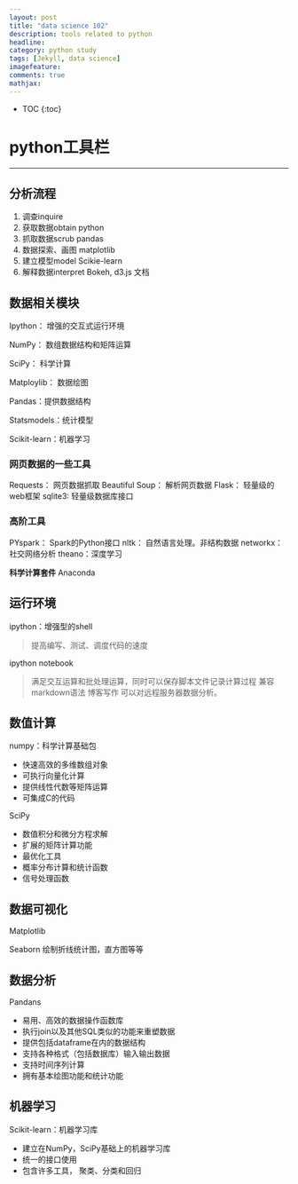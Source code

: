 ```yaml
---
layout: post
title: "data science 102"
description: tools related to python
headline: 
category: python study
tags: [Jekyll, data science]
imagefeature: 
comments: true
mathjax: 
---
```

* TOC
{:toc}

# python工具栏  
---
## 分析流程 
1. 调查inquire 
2. 获取数据obtain python 
3. 抓取数据scrub pandas 
4. 数据探索、画图 matplotlib 
5. 建立模型model Scikie-learn 
6. 解释数据interpret Bokeh, d3.js 文档 
## 数据相关模块

Ipython： 增强的交互式运行环境

NumPy： 数组数据结构和矩阵运算

SciPy： 科学计算

Matploylib： 数据绘图

Pandas：提供数据结构

Statsmodels：统计模型

Scikit-learn：机器学习

### 网页数据的一些工具

Requests： 网页数据抓取
Beautiful Soup： 解析网页数据
Flask： 轻量级的web框架
sqlite3: 轻量级数据库接口

### 高阶工具

PYspark： Spark的Python接口
nltk： 自然语言处理。非结构数据
networkx： 社交网络分析
theano：深度学习

**科学计算套件**
Anaconda
## 运行环境
ipython：增强型的shell
> 提高编写、测试、调度代码的速度

ipython notebook
> 满足交互运算和批处理运算，同时可以保存脚本文件记录计算过程
> 兼容markdown语法 博客写作
> 可以对远程服务器数据分析。

## 数值计算
numpy：科学计算基础包
* 快速高效的多维数组对象
* 可执行向量化计算
* 提供线性代数等矩阵运算
* 可集成C的代码

SciPy
* 数值积分和微分方程求解
* 扩展的矩阵计算功能
* 最优化工具
* 概率分布计算和统计函数
* 信号处理函数

## 数据可视化
Matplotlib

Seaborn
绘制折线统计图，直方图等等

## 数据分析
Pandans
* 易用、高效的数据操作函数库
* 执行join以及其他SQL类似的功能来重塑数据
* 提供包括dataframe在内的数据结构
* 支持各种格式（包括数据库）输入输出数据
* 支持时间序列计算
* 拥有基本绘图功能和统计功能

## 机器学习
Scikit-learn：机器学习库
* 建立在NumPy，SciPy基础上的机器学习库
* 统一的接口使用
* 包含许多工具， 聚类、分类和回归
